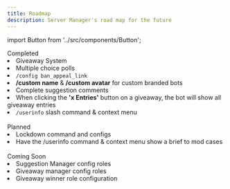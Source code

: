 ```yaml
---
title: Roadmap
description: Server Manager's road map for the future
---
```

import Button from '../src/components/Button';

<div className="roadmap-completed">
  <div className="title">
  Completed
  </div>
  <li>Giveaway System</li>
  <li>Multiple choice polls</li>
  <li><code>/config ban_appeal_link</code></li>
  <li><strong>/custom name</strong> & <strong>/custom avatar</strong> for custom branded bots</li>
  <li>Complete suggestion comments</li>
  <li>When clicking the <strong>'x Entries'</strong> button on a giveaway, the bot will show all giveaway entries</li>
  <li><code>/userinfo</code> slash command & context menu</li>
</div>
<br/>
<div className="roadmap-planned">
  <div className="title">
  Planned
  </div>
  <li>Lockdown command and configs</li>
  <li>Have the <span className="mention">/userinfo</span> command & context menu show a brief to mod cases</li>
</div>
<br/>
<div className="roadmap-coming-soon">
  <div className="title">
  Coming Soon
  </div>
  <li>Suggestion Manager config roles</li>
  <li>Giveaway manager config roles</li>
  <li>Giveaway winner role configuration</li>
</div>

